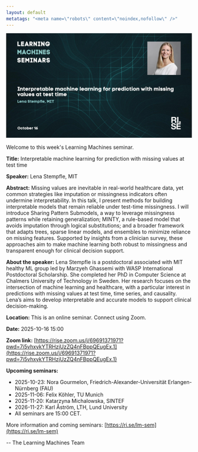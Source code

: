```yaml
---
layout: default
metatags: "<meta name=\"robots\" content=\"noindex,nofollow\" />"
---
```

<img src="/lm/2025-10-16-youtube-thumbnail-lena-stempfle.jpg" />
 
Welcome to this week's Learning Machines seminar.

**Title:** Interpretable machine learning for prediction with missing values at test time

**Speaker:** Lena Stempfle, MIT

**Abstract:** Missing values are inevitable in real-world healthcare data, yet common strategies like imputation or missingness indicators often undermine interpretability. In this talk, I present methods for building interpretable models that remain reliable under test-time missingness. I will introduce Sharing Pattern Submodels, a way to leverage missingness patterns while retaining generalization; MINTY, a rule-based model that avoids imputation through logical substitutions; and a broader framework that adapts trees, sparse linear models, and ensembles to minimize reliance on missing features. Supported by insights from a clinician survey, these approaches aim to make machine learning both robust to missingness and transparent enough for clinical decision support.

**About the speaker:** Lena Stempfle is a postdoctoral associated with MIT healthy ML group led by Marzyeh Ghassemi with WASP International Postdoctoral Scholarship. She completed her PhD in Computer Science at Chalmers University of Technology in Sweden. Her research focuses on the intersection of machine learning and healthcare, with a particular interest in predictions with missing values at test time, time series, and causality. Lena’s aims to develop interpretable and accurate models to support clinical decision-making.

**Location:** This is an online seminar. Connect using Zoom.

**Date:** 2025-10-16 15:00

**Zoom link:** [https://rise.zoom.us/j/69691371971?pwd=7i5vhxykYTRHzjUzZQ4nFBppQEugEx.1](https://rise.zoom.us/j/69691371971?pwd=7i5vhxykYTRHzjUzZQ4nFBppQEugEx.1)

**Upcoming seminars:**

* 2025-10-23: Nora Gourmelon, Friedrich-Alexander-Universität Erlangen-Nürnberg (FAU)
* 2025-11-06: Felix Köhler, TU Munich
* 2025-11-20: Katarzyna Michalowska, SINTEF
* 2026-11-27: Karl Åström, LTH, Lund University
* All seminars are 15:00 CET.

More information and coming seminars: [https://ri.se/lm-sem](https://ri.se/lm-sem)

-- The Learning Machines Team

